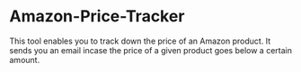 # Amazon-Price-Tracker
This tool enables you to track down the price of an Amazon product.
It sends you an email incase the price of a given product goes below a certain amount.
